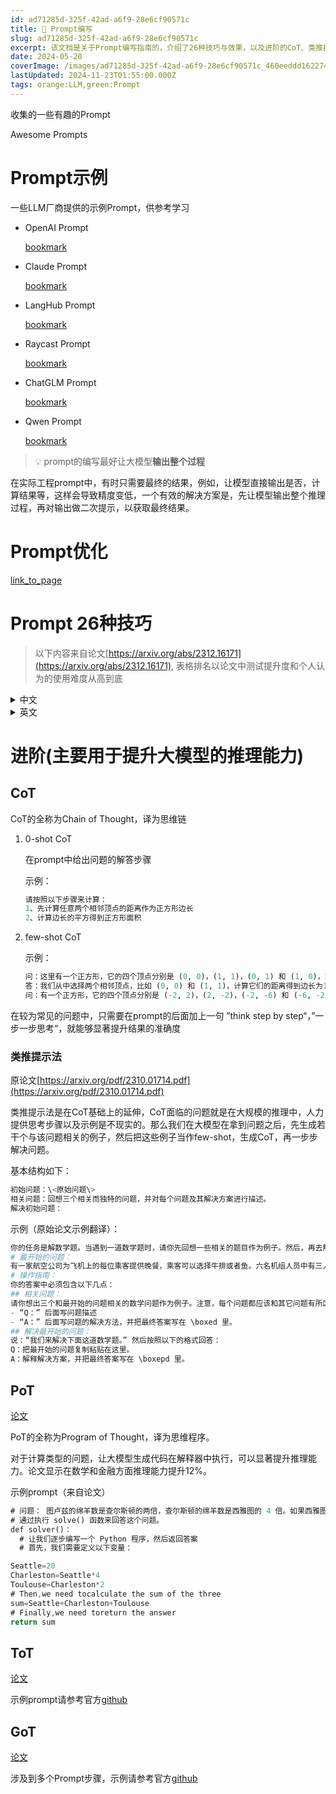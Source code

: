 ```yaml
---
id: ad71285d-325f-42ad-a6f9-28e6cf90571c
title: 🔖 Prompt编写
slug: ad71285d-325f-42ad-a6f9-28e6cf90571c
excerpt: 该文档是关于Prompt编写指南的，介绍了26种技巧与效果，以及进阶的CoT、类推提示法、PoT、ToT和GoT等方法，用于提升大模型的推理能力。
date: 2024-05-20
coverImage: /images/ad71285d-325f-42ad-a6f9-28e6cf90571c_460eeddd1622745dca8c19c0491754b8.png
lastUpdated: 2024-11-23T01:55:00.000Z
tags: orange:LLM,green:Prompt  
---
```


收集的一些有趣的Prompt


Awesome Prompts


# Prompt示例


一些LLM厂商提供的示例Prompt，供参考学习

- OpenAI Prompt

    [bookmark](https://platform.openai.com/docs/guides/prompt-engineering/six-strategies-for-getting-better-results)

- Claude Prompt

    [bookmark](https://docs.anthropic.com/zh-CN/prompt-library/library)

- LangHub Prompt

    [bookmark](https://smith.langchain.com/hub?organizationId=5b647e24-ca51-5aff-be4f-39ff2e8ce673)

- Raycast Prompt

    [bookmark](https://ray.so/prompts/raycast)

- ChatGLM Prompt

    [bookmark](https://open.bigmodel.cn/dev/howuse/prompt)

- Qwen Prompt

    [bookmark](https://help.aliyun.com/zh/model-studio/use-cases/prompt-best-practices)


> 💡 prompt的编写最好让大模型**输出整个过程**


在实际工程prompt中，有时只需要最终的结果，例如，让模型直接输出是否，计算结果等，这样会导致精度变低，一个有效的解决方案是，先让模型输出整个推理过程，再对输出做二次提示，以获取最终结果。


# Prompt优化


[link_to_page](https://testblog.wileyzhang.com/42cf2440-733a-4073-a36f-2d5bee31eccd)


# Prompt 26种技巧

> 以下内容来自论文[https://arxiv.org/abs/2312.16171](https://arxiv.org/abs/2312.16171), 表格排名以论文中测试提升度和个人认为的使用难度从高到底
<details>
<summary>中文</summary>

| 原则 | 提示指令原则                                                                                                                                 | 排名 |
| -- | -------------------------------------------------------------------------------------------------------------------------------------- | -- |
| 1  | 如果你更喜欢简洁的回答，不需要对LLM过于客气，无需添加“请”、“如果你不介意”、“谢谢”、“我想要”等短语，直接说明你的需求。                                                                       | 16 |
| 2  | 在提示中注明预期的受众，例如，受众是该领域的专家。                                                                                                              | 1  |
| 3  | 将复杂的任务分解为一系列简单的提示，进行交互式对话。                                                                                                             | 3  |
| 4  | 使用肯定的指令，如“做”，避免使用负面的语言，如“不做”。                                                                                                          | 20 |
| 5  | 当你需要对某个话题、观点或任何信息进行清晰或深入的理解时，使用以下提示：
o 用简单的语言解释[插入具体话题]。
o 像我解释一样，就像我11岁。
o 像我解释一样，就像我是[领域]的初学者。
o 用简单的英语写下[文章/文本/段落]，就像你向一个5岁的孩子解释一样。 | 4  |
| 6  | 添加“我将为更好的解决方案付费$xxx！”                                                                                                                  | 5  |
| 7  | 实施以示例驱动的提示（使用少量提示）。                                                                                                                    | 19 |
| 8  | 在格式化你的提示时，以“###Instruction###”开始，然后根据情况添加“###Example###”
或“###Question###”。然后呈现你的内容。使用一个或多个换行符分隔指示、示例、问题、上下文和输入数据。                     | 10 |
| 9  | 加入以下短语：“你的任务是”和“你必须”。                                                                                                                  | 12 |
| 10 | 加入以下短语：“你将被惩罚”。                                                                                                                        | 13 |
| 11 | 在你的提示中使用短语“以自然、类人的方式回答问题”。                                                                                                             | 14 |
| 12 | 使用引导性词汇，比如写“逐步思考”。                                                                                                                     | 6  |
| 13 | 在你的提示中添加以下短语“确保你的回答无偏见并避免依赖刻板印象。”                                                                                                      | 7  |
| 14 | 让模型通过向你提问以获取精确的细节和要求，直到它有足够的信息提供所需的输出（例如，“从现在开始，我希望你能向我提问...”）。                                                                        | 26 |
| 15 | 如果你想询问关于某个特定话题或想法或任何信息，并且你想测试你的理解，你可以使用以下短语：“教我任何[定理/话题/规则名称]并在最后包含一个测试，在我回答后告诉我我的答案是否正确，而不提前给出答案。”                                    | 15 |
| 16 | 为大型语言模型指派角色。                                                                                                                           | 8  |
| 17 | 使用分隔符。                                                                                                                                 | 11 |
| 18 | 在提示中多次重复特定的词或短语。                                                                                                                       | 9  |
| 19 | 将链式思维（CoT）与少量提示结合使用。                                                                                                                   | 17 |
| 20 | 使用输出引导语，这涉及到用期望的输出的开头来结束你的提示。通过在你的提示的结束部分添加预期回答的开始部分来使用输出引导语。                                                                          | 21 |
| 21 | 写一篇详细的文章/文本/段落或任何需要详细的文本类型：“为我写一篇详细的[文章/文本/段落]，内容涉及[话题]，并添加所有必要的信息。”                                                                   | 18 |
| 22 | 对特定文本进行修正/更改而不改变其风格：“尝试修订用户发送的每个段落。你应该只改进用户的语法和词汇，确保它听起来自然。你应该保持原有的写作风格，确保正式的段落仍然正式。”                                                  | 22 |
| 23 | 当你有一个复杂的编码提示可能在不同的文件中：“从现在起，每当你生成跨越多个文件的代码时，生成一个[编程语言]脚本，可以运行以自动创建指定的文件或修改现有的文件以插入生成的代码。[你的问题]”。                                       | 23 |
| 24 | 当你想通过使用特定的词汇、短语或句子来开始或继续一段文本时，使用以下提示：
o 我为你提供了开始[歌词/故事/段落/文章...]：[插入歌词/词语/句子]。
根据提供的词语完成它。保持一致的流畅性。                                    | 24 |
| 25 | 明确声明模型必须遵循的要求，以关键词、规则、提示或指令的形式产生内容。                                                                                                    | 2  |
| 26 | 写任何文本，如一篇论文或段落，这些文本应与提供的样本相似，包括以下指示：
o 根据提供的段落[/标题/文本/文章/答案]使用相同的语言。                                                                   | 25 |


</details>

<details>
<summary>英文</summary>

| Principle | Prompt Principle for Instructions                                                                                                                                                                                                                                                                                                                                                  | rank |
| --------- | ---------------------------------------------------------------------------------------------------------------------------------------------------------------------------------------------------------------------------------------------------------------------------------------------------------------------------------------------------------------------------------- | ---- |
| 1         | If you prefer more concise answers, no need to be polite with LLM so there is no need to add phrases like
“please”, “if you don’t mind”, “thank you”, “I would like to”, etc., and get straight to the point.                                                                                                                                                                      | 16   |
| 2         | Integrate the intended audience in the prompt, e.g., the audience is an expert in the field.                                                                                                                                                                                                                                                                                       | 1    |
| 3         | Break down complex tasks into a sequence of simpler prompts in an interactive conversation.                                                                                                                                                                                                                                                                                        | 3    |
| 4         | Employ affirmative directives such as ‘do,’ while steering clear of negative language like ‘don’t’.                                                                                                                                                                                                                                                                                | 20   |
| 5         | When you need clarity or a deeper understanding of a topic, idea, or any piece of information, utilize the
following prompts:
o Explain [insert specific topic] in simple terms.
o Explain to me like I’m 11 years old.
o Explain to me as if I’m a beginner in [field].
o Write the [essay/text/paragraph] using simple English like you’re explaining something to a 5-year-old. | 4    |
| 6         | Add “I’m going to tip $xxx for a better solution!”                                                                                                                                                                                                                                                                                                                                 | 5    |
| 7         | Implement example-driven prompting (Use few-shot prompting).                                                                                                                                                                                                                                                                                                                       | 19   |
| 8         | When formatting your prompt, start with ‘###Instruction###’, followed by either ‘###Example###’
or ‘###Question###’ if relevant. Subsequently, present your content. Use one or more
line breaks to separate instructions, examples, questions, context, and input data.                                                                                                           | 10   |
| 9         | Incorporate the following phrases: “Your task is” and “You MUST”.                                                                                                                                                                                                                                                                                                                  | 12   |
| 10        | Incorporate the following phrases: “You will be penalized”.                                                                                                                                                                                                                                                                                                                        | 13   |
| 11        | Use the phrase ”Answer a question given in a natural, human-like manner” in your prompts.                                                                                                                                                                                                                                                                                          | 14   |
| 12        | Use leading words like writing “think step by step”.                                                                                                                                                                                                                                                                                                                               | 6    |
| 13        | Add to your prompt the following phrase “Ensure that your answer is unbiased and avoids relying on stereotypes.”                                                                                                                                                                                                                                                                   | 7    |
| 14        | Allow the model to elicit precise details and requirements from you by asking you questions until he has
enough information to provide the needed output (for example, “From now on, I would like you to ask me
questions to ...”).                                                                                                                                                | 26   |
| 15        | To inquire about a specific topic or idea or any information and you want to test your understanding, you can use
the following phrase: “Teach me any [theorem/topic/rule name] and include a test at the end, and let me know if
my answers are correct after I respond, without providing the answers beforehand.”                                                               | 15   |
| 16        | Assign a role to the large language models.                                                                                                                                                                                                                                                                                                                                        | 8    |
| 17        | Use Delimiters.                                                                                                                                                                                                                                                                                                                                                                    | 11   |
| 18        | Repeat a specific word or phrase multiple times within a prompt                                                                                                                                                                                                                                                                                                                    | 9    |
| 19        | Combine Chain-of-thought (CoT) with few-Shot prompts.                                                                                                                                                                                                                                                                                                                              | 17   |
| 20        | Use output primers, which involve concluding your prompt with the beginning of the desired output. Utilize output
primers by ending your prompt with the start of the anticipated response.                                                                                                                                                                                        | 21   |
| 21        | To write an essay /text /paragraph /article or any type of text that should be detailed: “Write a detailed [essay/text
/paragraph] for me on [topic] in detail by adding all the information necessary”.                                                                                                                                                                           | 18   |
| 22        | To correct/change specific text without changing its style: “Try to revise every paragraph sent by users. You should
only improve the user’s grammar and vocabulary and make sure it sounds natural. You should maintain the original
writing style, ensuring that a formal paragraph remains formal.”                                                                             | 22   |
| 23        | When you have a complex coding prompt that may be in different files: “From now and on whenever you generate
code that spans more than one file, generate a [programming language ] script that can be run to automatically
create the specified files or make changes to existing files to insert the generated code. [your question]”.                                           | 23   |
| 24        | When you want to initiate or continue a text using specific words, phrases, or sentences, utilize the following
prompt:
o I’m providing you with the beginning [song lyrics/story/paragraph/essay...]: [Insert lyrics/words/sentence].
Finish it based on the words provided. Keep the flow consistent.                                                                            | 24   |
| 25        | Clearly state the requirements that the model must follow in order to produce content,
in the form of the keywords, regulations, hint, or instructions                                                                                                                                                                                                                             | 2    |
| 26        | To write any text, such as an essay or paragraph, that is intended to be similar to a provided sample, include the
following instructions:
o Use the same language based on the provided paragraph[/title/text /essay/answer].                                                                                                                                                     | 25   |


</details>


# 进阶(主要用于提升大模型的推理能力)


## CoT


CoT的全称为Chain of Thought，译为思维链

1. 0-shot CoT

    在prompt中给出问题的解答步骤


    示例：


    ```python
    请按照以下步骤来计算：
    1、先计算任意两个相邻顶点的距离作为正方形边长
    2、计算边长的平方得到正方形面积
    ```

2. few-shot CoT

    示例：


    ```python
    问：这里有一个正方形，它的四个顶点分别是 (0, 0)，(1, 1)，(0, 1) 和 (1, 0)，求这个正方形的面积是多少？
    答：我们从中选择两个相邻顶点，比如 (0, 0) 和 (1, 1)，计算它们的距离得到边长为1，然后对边长计算平方得到面积为1。
    问：有一个正方形，它的四个顶点分别是 (-2, 2)，(2, -2)，(-2, -6) 和 (-6, -2)，求这个正方形的面积是多少？
    ```


在较为常见的问题中，只需要在prompt的后面加上一句 ”think step by step“，”一步一步思考“，就能够显著提升结果的准确度


### 类推提示法


原论文[https://arxiv.org/pdf/2310.01714.pdf](https://arxiv.org/pdf/2310.01714.pdf)


类推提示法是在CoT基础上的延伸，CoT面临的问题就是在大规模的推理中，人力提供思考步骤以及示例是不现实的。那么我们在大模型在拿到问题之后，先生成若干个与该问题相关的例子，然后把这些例子当作few-shot，生成CoT，再一步步解决问题。


基本结构如下：


```python
初始问题：\<原始问题\>
相关问题：回想三个相关而独特的问题，并对每个问题及其解决方案进行描述。
解决初始问题：
```


示例（原始论文示例翻译）：


```python
你的任务是解数学题。当遇到一道数学题时，请你先回想一些相关的题目作为例子。然后，再去解决最开始的那个问题。
# 最开始的问题：
有一家航空公司为飞机上的每位乘客提供晚餐，乘客可以选择牛排或者鱼。六名机组人员中有三人可以选择牛排，三人可以选择鱼。如果食物是随机分配的，那么两名飞行员都拿到鱼的概率是多少呢？
# 操作指南：
你的答案中必须包含以下几点：
## 相关问题：
请你想出三个和最开始的问题相关的数学问题作为例子。注意，每个问题都应该和其它问题有所区别，包括和最开始的问题（比如，涉及不同的数字和名字）。每个问题都要按照以下的格式：
- “Q：” 后面写问题描述
- “A：” 后面写问题的解决方法，并把最终答案写在 \boxed 里。
## 解决最开始的问题：
说：“我们来解决下面这道数学题。” 然后按照以下的格式回答：
Q：把最开始的问题复制粘贴在这里。
A：解释解决方案，并把最终答案写在 \boxepd 里。
```


## PoT


[论文](https://arxiv.org/abs/2211.12588)


PoT的全称为Program of Thought，译为思维程序。


对于计算类型的问题，让大模型生成代码在解释器中执行，可以显著提升推理能力。论文显示在数学和金融方面推理能力提升12%。


示例prompt（来自论文）


```rust
# 问题： 图卢兹的绵羊数是查尔斯顿的两倍，查尔斯顿的绵羊数是西雅图的 4 倍。如果西雅图有 20 只羊，图卢兹、查尔斯顿和西雅图一共有多少只羊？
# 通过执行 solve() 函数来回答这个问题。
def solver()： 
  # 让我们逐步编写一个 Python 程序，然后返回答案
  # 首先，我们需要定义以下变量：
```


```rust
Seattle=20
Charleston=Seattle*4
Toulouse=Charleston*2
# Then,we need tocalculate the sum of the three
sum=Seattle+Charleston+Toulouse
# Finally,we need toreturn the answer
return sum
```


## ToT


[论文](https://arxiv.org/abs/2305.10601)


示例prompt请参考官方[github](https://github.com/princeton-nlp/tree-of-thought-llm/tree/master)


## GoT


[论文](https://arxiv.org/abs/2308.09687)


涉及到多个Prompt步骤，示例请参考官方[github](https://github.com/spcl/graph-of-thoughts/tree/main)

